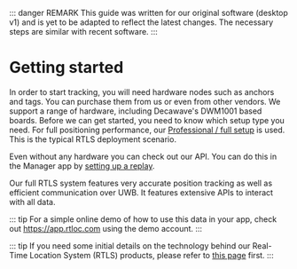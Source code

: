 
::: danger REMARK
This guide was written for our original software (desktop v1) and is yet to be adapted to reflect the latest changes. The necessary steps are similar with recent software.
:::

# Getting started

In order to start tracking, you will need hardware nodes such as anchors and tags. You can purchase them from us or even from other vendors. We support a range of hardware, including Decawave's DWM1001 based boards.
Before we can get started, you need to know which setup type you need. For full positioning performance, our [Professional / full setup](/positioning/positioning_getting_started.html) is used. This is the typical RTLS deployment scenario.

Even without any hardware you can check out our API. You can do this in the Manager app by [setting up a replay](/positioning/trying_demo_replays.html).


<!-- ### Basic Positioning
If you are new to RTLS, we advise you to start with our `Basic Positioning` solution. It will allow you to set up a system in no-time. You can configure the system and read out the data in a web browser via a BLE connection.
::: warning
If you bought the starter kit, you can jump immediately to the dedicated [getting started](/getstarted/basic_positioning_getting_started.html#getting-started) section
:::

::: tip
Note that all hardware can be reused if you later decide to upgrade to a [Pro Positioning](/positioning/positioning_getting_started.html) setup.
:::  -->

<!-- ## Pro Positioning
In case you have some more experience already, the best results can be achieved with the `Pro Positioning` type of setup. This setup takes you above and beyond what seems to be possible with an RTLS system.  -->

Our full RTLS system features very accurate position tracking as well as efficient communication over UWB. It features extensive APIs to interact with all data. 

<AnimPos />

::: tip
  For a simple online demo of how to use this data in your app, check out <a href="https://app.rtloc.com">https://app.rtloc.com</a> using the demo account.
:::

::: tip
If you need some initial details on the technology behind our Real-Time Location System (RTLS) products, please refer to [this page](https://rtloc.com/technology) first.
:::